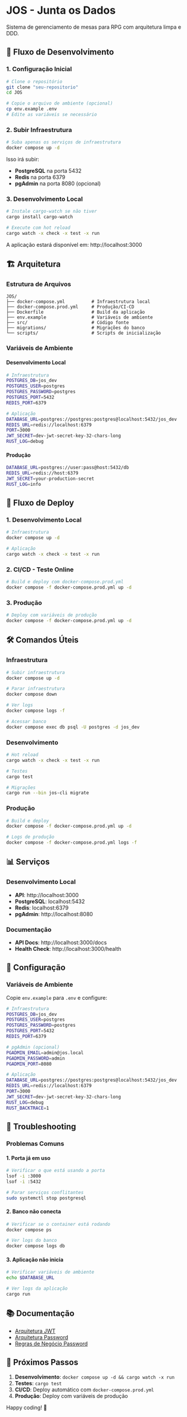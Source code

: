 # JOS - Junta os Dados

Sistema de gerenciamento de mesas para RPG com arquitetura limpa e DDD.

## 🚀 Fluxo de Desenvolvimento

### 1. Configuração Inicial

```bash
# Clone o repositório
git clone "seu-repositorio"
cd JOS

# Copie o arquivo de ambiente (opcional)
cp env.example .env
# Edite as variáveis se necessário
```

### 2. Subir Infraestrutura

```bash
# Suba apenas os serviços de infraestrutura
docker compose up -d
```

Isso irá subir:
- **PostgreSQL** na porta 5432
- **Redis** na porta 6379  
- **pgAdmin** na porta 8080 (opcional)

### 3. Desenvolvimento Local

```bash
# Instale cargo-watch se não tiver
cargo install cargo-watch

# Execute com hot reload
cargo watch -x check -x test -x run
```

A aplicação estará disponível em: http://localhost:3000

## 🏗️ Arquitetura

### Estrutura de Arquivos

```
JOS/
├── docker-compose.yml          # Infraestrutura local
├── docker-compose.prod.yml     # Produção/CI-CD
├── Dockerfile                  # Build da aplicação
├── env.example                 # Variáveis de ambiente
├── src/                        # Código fonte
├── migrations/                 # Migrações do banco
└── scripts/                    # Scripts de inicialização
```

### Variáveis de Ambiente

#### Desenvolvimento Local
```bash
# Infraestrutura
POSTGRES_DB=jos_dev
POSTGRES_USER=postgres
POSTGRES_PASSWORD=postgres
POSTGRES_PORT=5432
REDIS_PORT=6379

# Aplicação
DATABASE_URL=postgres://postgres:postgres@localhost:5432/jos_dev
REDIS_URL=redis://localhost:6379
PORT=3000
JWT_SECRET=dev-jwt-secret-key-32-chars-long
RUST_LOG=debug
```

#### Produção
```bash
DATABASE_URL=postgres://user:pass@host:5432/db
REDIS_URL=redis://host:6379
JWT_SECRET=your-production-secret
RUST_LOG=info
```

## 🔄 Fluxo de Deploy

### 1. Desenvolvimento Local
```bash
# Infraestrutura
docker compose up -d

# Aplicação
cargo watch -x check -x test -x run
```

### 2. CI/CD - Teste Online
```bash
# Build e deploy com docker-compose.prod.yml
docker compose -f docker-compose.prod.yml up -d
```

### 3. Produção
```bash
# Deploy com variáveis de produção
docker compose -f docker-compose.prod.yml up -d
```

## 🛠️ Comandos Úteis

### Infraestrutura
```bash
# Subir infraestrutura
docker compose up -d

# Parar infraestrutura
docker compose down

# Ver logs
docker compose logs -f

# Acessar banco
docker compose exec db psql -U postgres -d jos_dev
```

### Desenvolvimento
```bash
# Hot reload
cargo watch -x check -x test -x run

# Testes
cargo test

# Migrações
cargo run --bin jos-cli migrate
```

### Produção
```bash
# Build e deploy
docker compose -f docker-compose.prod.yml up -d

# Logs de produção
docker compose -f docker-compose.prod.yml logs -f
```

## 📊 Serviços

### Desenvolvimento Local
- **API**: http://localhost:3000
- **PostgreSQL**: localhost:5432
- **Redis**: localhost:6379
- **pgAdmin**: http://localhost:8080

### Documentação
- **API Docs**: http://localhost:3000/docs
- **Health Check**: http://localhost:3000/health

## 🔧 Configuração

### Variáveis de Ambiente

Copie `env.example` para `.env` e configure:

```bash
# Infraestrutura
POSTGRES_DB=jos_dev
POSTGRES_USER=postgres
POSTGRES_PASSWORD=postgres
POSTGRES_PORT=5432
REDIS_PORT=6379

# pgAdmin (opcional)
PGADMIN_EMAIL=admin@jos.local
PGADMIN_PASSWORD=admin
PGADMIN_PORT=8080

# Aplicação
DATABASE_URL=postgres://postgres:postgres@localhost:5432/jos_dev
REDIS_URL=redis://localhost:6379
PORT=3000
JWT_SECRET=dev-jwt-secret-key-32-chars-long
RUST_LOG=debug
RUST_BACKTRACE=1
```

## 🚨 Troubleshooting

### Problemas Comuns

#### 1. Porta já em uso
```bash
# Verificar o que está usando a porta
lsof -i :3000
lsof -i :5432

# Parar serviços conflitantes
sudo systemctl stop postgresql
```

#### 2. Banco não conecta
```bash
# Verificar se o container está rodando
docker compose ps

# Ver logs do banco
docker compose logs db
```

#### 3. Aplicação não inicia
```bash
# Verificar variáveis de ambiente
echo $DATABASE_URL

# Ver logs da aplicação
cargo run
```

## 📚 Documentação

- [Arquitetura JWT](docs/JWT_ARCHITECTURE.md)
- [Arquitetura Password](docs/PASSWORD_ARCHITECTURE.md)
- [Regras de Negócio Password](docs/PASSWORD_BUSINESS_RULES.md)

## 🎯 Próximos Passos

1. **Desenvolvimento**: `docker compose up -d && cargo watch -x run`
2. **Testes**: `cargo test`
3. **CI/CD**: Deploy automático com `docker-compose.prod.yml`
4. **Produção**: Deploy com variáveis de produção

Happy coding! 🎉

